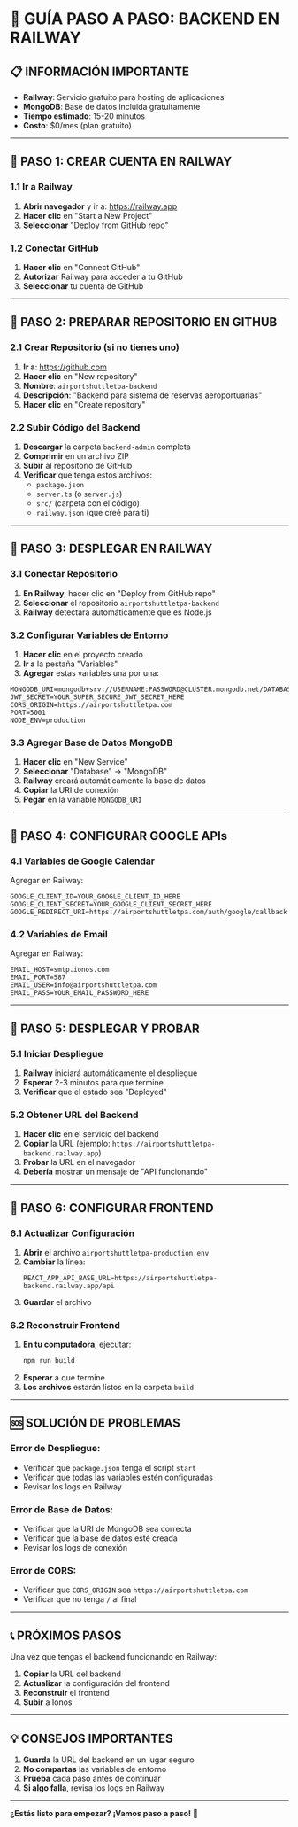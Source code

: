 # 🚀 GUÍA PASO A PASO: BACKEND EN RAILWAY

## 📋 INFORMACIÓN IMPORTANTE
- **Railway**: Servicio gratuito para hosting de aplicaciones
- **MongoDB**: Base de datos incluida gratuitamente
- **Tiempo estimado**: 15-20 minutos
- **Costo**: $0/mes (plan gratuito)

---

## 🎯 PASO 1: CREAR CUENTA EN RAILWAY

### 1.1 Ir a Railway
1. **Abrir navegador** y ir a: https://railway.app
2. **Hacer clic** en "Start a New Project"
3. **Seleccionar** "Deploy from GitHub repo"

### 1.2 Conectar GitHub
1. **Hacer clic** en "Connect GitHub"
2. **Autorizar** Railway para acceder a tu GitHub
3. **Seleccionar** tu cuenta de GitHub

---

## 🎯 PASO 2: PREPARAR REPOSITORIO EN GITHUB

### 2.1 Crear Repositorio (si no tienes uno)
1. **Ir a**: https://github.com
2. **Hacer clic** en "New repository"
3. **Nombre**: `airportshuttletpa-backend`
4. **Descripción**: "Backend para sistema de reservas aeroportuarias"
5. **Hacer clic** en "Create repository"

### 2.2 Subir Código del Backend
1. **Descargar** la carpeta `backend-admin` completa
2. **Comprimir** en un archivo ZIP
3. **Subir** al repositorio de GitHub
4. **Verificar** que tenga estos archivos:
   - `package.json`
   - `server.ts` (o `server.js`)
   - `src/` (carpeta con el código)
   - `railway.json` (que creé para ti)

---

## 🎯 PASO 3: DESPLEGAR EN RAILWAY

### 3.1 Conectar Repositorio
1. **En Railway**, hacer clic en "Deploy from GitHub repo"
2. **Seleccionar** el repositorio `airportshuttletpa-backend`
3. **Railway** detectará automáticamente que es Node.js

### 3.2 Configurar Variables de Entorno
1. **Hacer clic** en el proyecto creado
2. **Ir a** la pestaña "Variables"
3. **Agregar** estas variables una por una:

```
MONGODB_URI=mongodb+srv://USERNAME:PASSWORD@CLUSTER.mongodb.net/DATABASE
JWT_SECRET=YOUR_SUPER_SECURE_JWT_SECRET_HERE
CORS_ORIGIN=https://airportshuttletpa.com
PORT=5001
NODE_ENV=production
```

### 3.3 Agregar Base de Datos MongoDB
1. **Hacer clic** en "New Service"
2. **Seleccionar** "Database" → "MongoDB"
3. **Railway** creará automáticamente la base de datos
4. **Copiar** la URI de conexión
5. **Pegar** en la variable `MONGODB_URI`

---

## 🎯 PASO 4: CONFIGURAR GOOGLE APIs

### 4.1 Variables de Google Calendar
Agregar en Railway:
```
GOOGLE_CLIENT_ID=YOUR_GOOGLE_CLIENT_ID_HERE
GOOGLE_CLIENT_SECRET=YOUR_GOOGLE_CLIENT_SECRET_HERE
GOOGLE_REDIRECT_URI=https://airportshuttletpa.com/auth/google/callback
```

### 4.2 Variables de Email
Agregar en Railway:
```
EMAIL_HOST=smtp.ionos.com
EMAIL_PORT=587
EMAIL_USER=info@airportshuttletpa.com
EMAIL_PASS=YOUR_EMAIL_PASSWORD_HERE
```

---

## 🎯 PASO 5: DESPLEGAR Y PROBAR

### 5.1 Iniciar Despliegue
1. **Railway** iniciará automáticamente el despliegue
2. **Esperar** 2-3 minutos para que termine
3. **Verificar** que el estado sea "Deployed"

### 5.2 Obtener URL del Backend
1. **Hacer clic** en el servicio del backend
2. **Copiar** la URL (ejemplo: `https://airportshuttletpa-backend.railway.app`)
3. **Probar** la URL en el navegador
4. **Debería** mostrar un mensaje de "API funcionando"

---

## 🎯 PASO 6: CONFIGURAR FRONTEND

### 6.1 Actualizar Configuración
1. **Abrir** el archivo `airportshuttletpa-production.env`
2. **Cambiar** la línea:
   ```
   REACT_APP_API_BASE_URL=https://airportshuttletpa-backend.railway.app/api
   ```
3. **Guardar** el archivo

### 6.2 Reconstruir Frontend
1. **En tu computadora**, ejecutar:
   ```bash
   npm run build
   ```
2. **Esperar** a que termine
3. **Los archivos** estarán listos en la carpeta `build`

---

## 🆘 SOLUCIÓN DE PROBLEMAS

### Error de Despliegue:
- Verificar que `package.json` tenga el script `start`
- Verificar que todas las variables estén configuradas
- Revisar los logs en Railway

### Error de Base de Datos:
- Verificar que la URI de MongoDB sea correcta
- Verificar que la base de datos esté creada
- Revisar los logs de conexión

### Error de CORS:
- Verificar que `CORS_ORIGIN` sea `https://airportshuttletpa.com`
- Verificar que no tenga `/` al final

---

## 📞 PRÓXIMOS PASOS

Una vez que tengas el backend funcionando en Railway:

1. **Copiar** la URL del backend
2. **Actualizar** la configuración del frontend
3. **Reconstruir** el frontend
4. **Subir** a Ionos

---

## 💡 CONSEJOS IMPORTANTES

1. **Guarda** la URL del backend en un lugar seguro
2. **No compartas** las variables de entorno
3. **Prueba** cada paso antes de continuar
4. **Si algo falla**, revisa los logs en Railway

---

**¿Estás listo para empezar? ¡Vamos paso a paso! 🚀**
